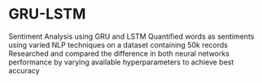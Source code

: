 # GRU-LSTM
Sentiment Analysis using GRU and LSTM
Quantified words as sentiments using varied NLP techniques on a dataset containing 50k records
Researched and compared the difference in both neural networks performance by varying available hyperparameters to achieve best accuracy
